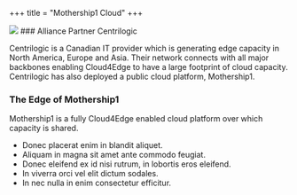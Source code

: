 +++
title = "Mothership1 Cloud"
+++

<img class="gener8Logo" src="/images/gener8-logo.png">
### Alliance Partner Centrilogic

Centrilogic is a Canadian IT provider which is generating edge capacity in North America, Europe and Asia. Their network connects with all major backbones enabling Cloud4Edge to have a large footprint of cloud capacity. Centrilogic has also deployed a public cloud platform, Mothership1.

### The Edge of Mothership1

Mothership1 is a fully Cloud4Edge enabled cloud platform over which capacity is shared.

* Donec placerat enim in blandit aliquet.
* Aliquam in magna sit amet ante commodo feugiat.
* Donec eleifend ex id nisi rutrum, in lobortis eros eleifend.
* In viverra orci vel elit dictum sodales.
* In nec nulla in enim consectetur efficitur.

